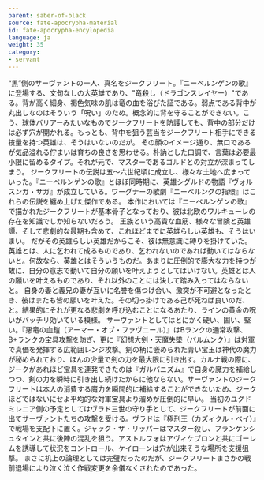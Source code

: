 ```yaml
---
parent: saber-of-black
source: fate-apocrypha-material
id: fate-apocrypha-encylopedia
language: ja
weight: 35
category:
- servant
---
```


“黒”側のサーヴァントの一人、真名をジークフリー卜。『ニーベルンゲンの歌』に登場する、文句なしの大英雄であり、"竜殺し（ドラゴンスレイヤー）"である。背が高く細身、褐色気味の肌は竜の血を浴びた証である。弱点である背中が丸出しなのはそういう「呪い」のため。概念的に背を守ることができない。こう、球体バリアーみたいなものでジークフリートを防護しても、背中の部分だけは必ず穴が開かれる。もっとも、背中を狙う芸当をジークフリート相手にできる技量を持つ英雄は、そうはいないのだが。
その顔のイメージ通り、無口であるが気品溢れる佇まいは育ちの良さを思わせる。朴訥とした口調で、言葉は必要最小限に留めるタイプ。それが元で、マスターであるゴルドとの対立が深まってしまう。
ジークフリートの伝説は五〜六世紀頃に成立し、様々な土地へ広まっていった。『ニーベルンゲンの歌』とほぼ同時期に、英雄シグルドの物語『ヴォルスンガ・サガ』が成立している。ワーグナーの歌劇『ニーベルングの指環』はこれらの伝説を纏め上げた傑作である。
本作においては『ニーベルンゲンの歌』で描かれたジークフリートが基本骨子となっており、彼は北欧のワルキューレの存在を知識でしか知らないだろう。
王族という高貴な血筋、様々な冒険と英雄譚、そして悲劇的な最期も含めて、これほどまでに英雄らしい英雄も、そうはいまい。
だがその英雄らしい英雄だからこそ、彼は無意識に縛りを掛けていた。英雄とは、人に乞われて成るものであり、乞われないのであれば動いてはならないと。何故なら、英雄とはそういうものだ。あまりに圧倒的で膨大な力を持つが故に、自分の意志で動いて自分の願いを叶えようとしてはいけない。英雄とは人の願いを叶えるものであり、それ以外のことには決して踏み入ってはならないと。
自身の妻と義兄の妻が互いに名誉を傷つけ合い、激突が不可避となったとき、彼はまたも皆の願いを叶えた。その切っ掛けである己が死ねば良いのだ、と。結果的にそれが更なる悲劇を呼び込むことになるあたり、ラインの黄金の呪いがバッチリ効いている模様。
サーヴァントとしてはとにかく硬い、固い、堅い。『悪竜の血鎧（アーマー・オブ・ファヴニール）』はBランクの通常攻撃、B+ランクの宝具攻撃を防ぎ、更に『幻想大剣・天魔失墜（バルムンク）』は対軍で真価を発揮する広範囲レンジ攻撃。剣の柄に嵌められた青い宝玉は神代の魔力が秘められており、ほんの少量で剣の力を最大限に引き出す。カルナ戦の際に、ジークがあれほど宝具を連発できたのは『ガルバニズム』で自身の魔力を補給しつつ、剣の力を瞬時に引き出し続けたからに他ならない。サーヴァントのジークフリー卜は本人の消費する魔力を瞬間的に補給することができないため、ジークほどではないにせよ平均的な対軍宝具より溜めが圧倒的に早い。
当初のユグドミレニア側の予定としてはヴラド三世の守り手として、ジークフリートが前面に出てサーヴァントたちの攻撃を受ける。ヴラドは『極刑王（カズィクル・ベイ）』で戦場を支配下に置く。ジャック・ザ・リッパーはマスター殺し、フランケンシュタインと共に後陣の混乱を狙う。アストルフォはアヴィケブロンと共にゴーレムを誘導して状況をコントロール、ケイローンは穴が出来そうな場所を支援狙撃。
まさに机上の論理としては完璧だったのだが、ジークフリートまさかの戦前退場により泣く泣く作戦変更を余儀なくされたのであった。
